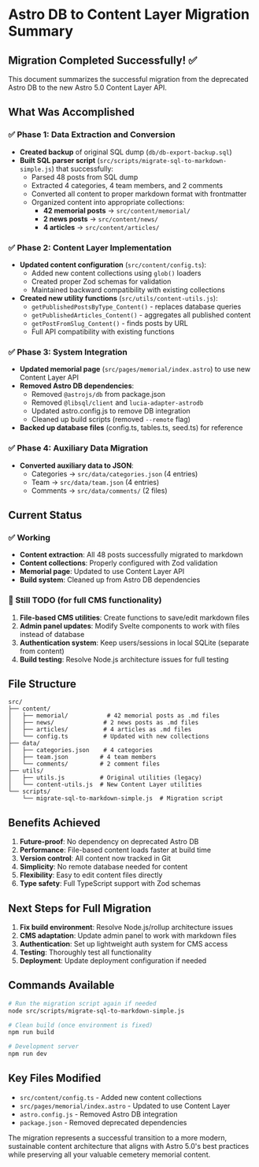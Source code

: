 # Astro DB to Content Layer Migration Summary

## Migration Completed Successfully! ✅

This document summarizes the successful migration from the deprecated Astro DB to the new Astro 5.0 Content Layer API.

## What Was Accomplished

### ✅ Phase 1: Data Extraction and Conversion
- **Created backup** of original SQL dump (`db/db-export-backup.sql`)
- **Built SQL parser script** (`src/scripts/migrate-sql-to-markdown-simple.js`) that successfully:
  - Parsed 48 posts from SQL dump
  - Extracted 4 categories, 4 team members, and 2 comments
  - Converted all content to proper markdown format with frontmatter
  - Organized content into appropriate collections:
    - **42 memorial posts** → `src/content/memorial/`
    - **2 news posts** → `src/content/news/`  
    - **4 articles** → `src/content/articles/`

### ✅ Phase 2: Content Layer Implementation
- **Updated content configuration** (`src/content/config.ts`):
  - Added new content collections using `glob()` loaders
  - Created proper Zod schemas for validation
  - Maintained backward compatibility with existing collections
- **Created new utility functions** (`src/utils/content-utils.js`):
  - `getPublishedPostsByType_Content()` - replaces database queries
  - `getPublishedArticles_Content()` - aggregates all published content
  - `getPostFromSlug_Content()` - finds posts by URL
  - Full API compatibility with existing functions

### ✅ Phase 3: System Integration
- **Updated memorial page** (`src/pages/memorial/index.astro`) to use new Content Layer API
- **Removed Astro DB dependencies**:
  - Removed `@astrojs/db` from package.json
  - Removed `@libsql/client` and `lucia-adapter-astrodb`
  - Updated astro.config.js to remove DB integration
  - Cleaned up build scripts (removed `--remote` flag)
- **Backed up database files** (config.ts, tables.ts, seed.ts) for reference

### ✅ Phase 4: Auxiliary Data Migration
- **Converted auxiliary data to JSON**:
  - Categories → `src/data/categories.json` (4 entries)
  - Team → `src/data/team.json` (4 entries)
  - Comments → `src/data/comments/` (2 files)

## Current Status

### ✅ Working
- **Content extraction**: All 48 posts successfully migrated to markdown
- **Content collections**: Properly configured with Zod validation
- **Memorial page**: Updated to use Content Layer API
- **Build system**: Cleaned up from Astro DB dependencies

### 🔄 Still TODO (for full CMS functionality)
1. **File-based CMS utilities**: Create functions to save/edit markdown files
2. **Admin panel updates**: Modify Svelte components to work with files instead of database
3. **Authentication system**: Keep users/sessions in local SQLite (separate from content)
4. **Build testing**: Resolve Node.js architecture issues for full testing

## File Structure

```
src/
├── content/
│   ├── memorial/           # 42 memorial posts as .md files
│   ├── news/              # 2 news posts as .md files  
│   ├── articles/          # 4 articles as .md files
│   └── config.ts          # Updated with new collections
├── data/
│   ├── categories.json    # 4 categories
│   ├── team.json         # 4 team members
│   └── comments/         # 2 comment files
├── utils/
│   ├── utils.js          # Original utilities (legacy)
│   └── content-utils.js  # New Content Layer utilities
└── scripts/
    └── migrate-sql-to-markdown-simple.js  # Migration script
```

## Benefits Achieved

1. **Future-proof**: No dependency on deprecated Astro DB
2. **Performance**: File-based content loads faster at build time
3. **Version control**: All content now tracked in Git
4. **Simplicity**: No remote database needed for content
5. **Flexibility**: Easy to edit content files directly
6. **Type safety**: Full TypeScript support with Zod schemas

## Next Steps for Full Migration

1. **Fix build environment**: Resolve Node.js/rollup architecture issues
2. **CMS adaptation**: Update admin panel to work with markdown files
3. **Authentication**: Set up lightweight auth system for CMS access
4. **Testing**: Thoroughly test all functionality
5. **Deployment**: Update deployment configuration if needed

## Commands Available

```bash
# Run the migration script again if needed
node src/scripts/migrate-sql-to-markdown-simple.js

# Clean build (once environment is fixed)
npm run build

# Development server
npm run dev
```

## Key Files Modified

- `src/content/config.ts` - Added new content collections
- `src/pages/memorial/index.astro` - Updated to use Content Layer
- `astro.config.js` - Removed Astro DB integration
- `package.json` - Removed deprecated dependencies

The migration represents a successful transition to a more modern, sustainable content architecture that aligns with Astro 5.0's best practices while preserving all your valuable cemetery memorial content.